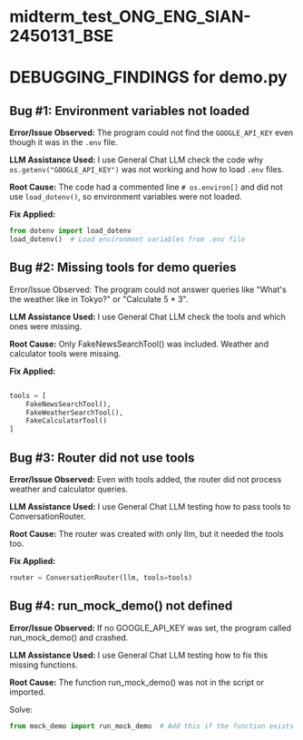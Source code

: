 # midterm_test_ONG_ENG_SIAN-2450131_BSE
# DEBUGGING_FINDINGS for demo.py

## Bug #1: Environment variables not loaded

**Error/Issue Observed:**
The program could not find the `GOOGLE_API_KEY` even though it was in the `.env` file.

**LLM Assistance Used:**
I use General Chat LLM check the code why `os.getenv("GOOGLE_API_KEY")` was not working and how to load `.env` files.

**Root Cause:**
The code had a commented line `# os.environ[]` and did not use `load_dotenv()`, so environment variables were not loaded.

**Fix Applied:**
```python
from dotenv import load_dotenv
load_dotenv()  # Load environment variables from .env file

````

## Bug #2: Missing tools for demo queries
Error/Issue Observed:
The program could not answer queries like "What's the weather like in Tokyo?" or "Calculate 5 * 3".

**LLM Assistance Used:**
I use General Chat LLM check the tools and which ones were missing.

**Root Cause:**
Only FakeNewsSearchTool() was included. Weather and calculator tools were missing.

**Fix Applied:**

```python

tools = [
    FakeNewsSearchTool(),
    FakeWeatherSearchTool(),
    FakeCalculatorTool()
]
```

## Bug #3: Router did not use tools
**Error/Issue Observed:**
Even with tools added, the router did not process weather and calculator queries.

**LLM Assistance Used:**
I use General Chat LLM testing how to pass tools to ConversationRouter.

**Root Cause:**
The router was created with only llm, but it needed the tools too.

**Fix Applied:**

```python
router = ConversationRouter(llm, tools=tools)
```

## Bug #4: run_mock_demo() not defined
**Error/Issue Observed:**
If no GOOGLE_API_KEY was set, the program called run_mock_demo() and crashed.

**LLM Assistance Used:**
I use General Chat LLM testing how to fix this missing functions.

**Root Cause:**
The function run_mock_demo() was not in the script or imported.

Solve:

```python
from mock_demo import run_mock_demo  # Add this if the function exists
```

